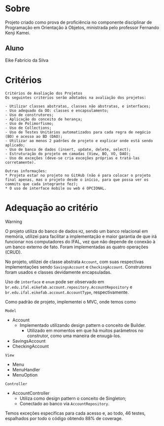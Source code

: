 # Sobre
Projeto criado como prova de proficiência no componente disciplinar de Programação em Orientação à Objetos, ministrada pelo professor Fernando Kenji Kamei.

## Aluno

Eike Fabrício da Silva

# Critérios
```
Critérios de Avaliação dos Projetos
Os seguintes critérios serão adotados na avaliação dos projetos:

- Utilizar classes abstratas, classes não abstratas, e interfaces;
- Uso adequado da OO: classes e encapsulamento;
- Uso de construtores;
- Aplicação do conceito de herança;
- Uso de Polimorfismo;
- Uso de Collections;
- Uso de Testes Unitários automatizados para cada regra de negócio (BO) e acesso ao BD (DAO);
- Utilizar ao menos 2 padrões de projeto e explicar onde está sendo aplicado;
- Uso de banco de dados (insert, update, delete, select);
- Estruturação do projeto em camadas (View, BO, VO, DAO);
- Uso de exceções (deve-se cria exceções próprias e tratá-las corretamente).

Outras informações:
* Projeto estar no projeto no GitHub (não é para colocar o projeto final apenas, mas o projeto desde o início, para que possa ver os commits que cada integrante fez);
* O uso de interface mobile ou web é OPCIONAL.
```

# Adequação ao critério

> [!WARNING]
> O projeto utiliza do banco de dados `H2`, sendo um banco relacional em memória, utilizei para facilitar a implementação e maior garantia de que irá funcionar nos computadores do IFAL, vez que não depende de conexão à um banco externo de fato.
> Foram implementadas as quatro operações (CRUD).

No projeto, utilizei de classe abstrata `Account`, com suas respectivas implementações sendo `SavingsAccount` e `CheckingAccount`. Construtores foram usados e classes devidamente encapsuladas.

Uso de `interface` e `enum` pode ser observado em `br.edu.ifal.eikefab.account.repository.AccountRepository` e `br.edu.ifal.eikefab.account.AccountType`, respectivamente.

Como padrão de projeto, implementei o MVC, onde temos como

`Model`

- Account
  - Implementado utilizando design pattern o conceito de Builder.
    - Utilizado em momentos em que há muitos parâmetros no construtor, como uma maneira de enxugá-los.
- SavingsAccount
- CheckingAccount

`View`

- Menu
- MenuHandler
- MenuOption

`Controller`

- AccountController
  - Utiliza como design pattern o conceito de Singleton;
  - Conectado ao banco via `AccountRepository`.

Temos exceções específicas para cada acesso e, ao todo, 46 testes, espalhados por todo o código obtendo 88% de coverage.